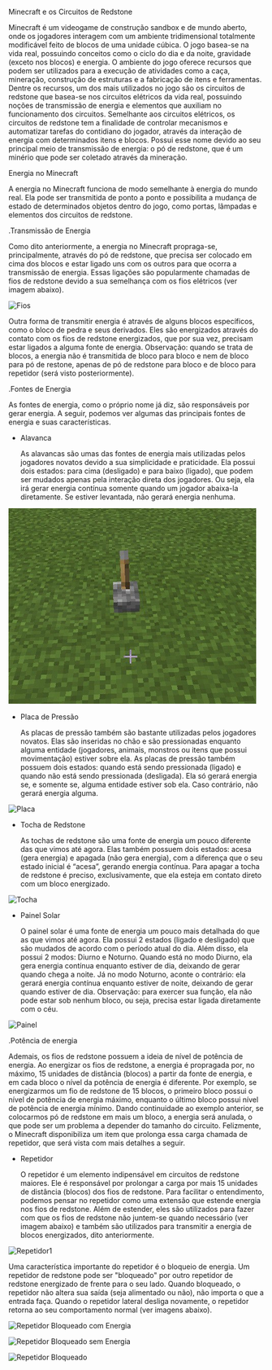 Minecraft e os Circuitos de Redstone

  Minecraft é um videogame de construção sandbox e de mundo aberto, onde os jogadores 
interagem com um ambiente tridimensional totalmente modificável feito de blocos de uma unidade 
cúbica. O jogo basea-se na vida real, possuindo conceitos como o ciclo do dia e da noite, gravidade
(exceto nos blocos) e energia.
  O ambiente do jogo oferece recursos que podem ser utilizados para a execução de atividades 
como a caça, mineração, construção de estruturas e a fabricação de itens e ferramentas. Dentre os 
recursos, um dos mais utilizados no jogo são os circuitos de redstone que basea-se nos circuitos 
elétricos da vida real, possuindo noções de transmissão de energia e elementos que auxiliam no 
funcionamento dos circuitos.
  Semelhante aos circuitos elétricos, os circuitos de redstone tem a finalidade de controlar 
mecanismos e automatizar tarefas do contidiano do jogador, através da interação de energia com 
determinados itens e blocos. Possui esse nome devido ao seu principal meio de transmissão de energia: 
o pó de redstone, que é um minério que pode ser coletado através da mineração.

Energia no Minecraft

  A energia no Minecraft funciona de modo semelhante à energia do mundo real. 
Ela pode ser transmitida de ponto a ponto e possibilita a mudança de estado de 
determinados objetos dentro do jogo, como portas, lâmpadas e elementos dos circuitos 
de redstone.

.Transmissão de Energia

  Como dito anteriormente, a energia no Minecraft propraga-se, principalmente, 
através do pó de redstone, que precisa ser colocado em cima dos blocos e estar 
ligado uns com os outros para que ocorra a transmissão de energia. Essas ligações são
popularmente chamadas de fios de redstone devido a sua semelhança com os fios elétricos
(ver imagem abaixo).

![Fios](/images/Fios.jpeg?raw=true)

  Outra forma de transmitir energia é através de alguns blocos específicos, como 
o bloco de pedra e seus derivados. Eles são energizados através do contato com os fios 
de redstone energizados, que por sua vez, precisam estar ligados a alguma fonte de energia. 
Observação: quando se trata de blocos, a energia não é transmitida de bloco para bloco e 
nem de bloco para pó de restone, apenas de pó de redstone para bloco e de bloco para repetidor 
(será visto posteriormente).

.Fontes de Energia   

   As fontes de energia, como o próprio nome já diz, são responsáveis por gerar energia. 
 A seguir, podemos ver algumas das principais fontes de energia e suas características.

- Alavanca

    As alavancas são umas das fontes de energia mais utilizadas pelos jogadores novatos 
devido a sua simplicidade e praticidade. Ela possui dois estados: para cima (desligado) e 
para baixo (ligado), que podem ser mudados apenas pela interação direta dos jogadores. 
Ou seja, ela irá gerar energia contínua somente quando um jogador abaixa-la diretamente. 
Se estiver levantada, não gerará energia nenhuma. 

![Alavanca](images/Alavanca.jpeg)

- Placa de Pressão

    As placas de pressão também são bastante utilizadas pelos jogadores novatos. Elas 
são inseridas no chão e são pressionadas enquanto alguma entidade (jogadores, animais, 
monstros ou itens que possui movimentação) estiver sobre ela. As placas de pressão também 
possuem dois estados: quando está sendo pressionada (ligado) e quando não está sendo 
pressionada (desligada). Ela só gerará energia se, e somente se, alguma entidade estiver 
sob ela. Caso contrário, não gerará energia alguma.

![Placa](/images/Placa.jpeg)

- Tocha de Redstone

    As tochas de redstone são uma fonte de energia um pouco diferente das que vimos 
 até agora. Elas também possuem dois estados: acesa (gera energia) e apagada 
 (não gera energia), com a diferença que o seu estado inicial é “acesa”, gerando 
 energia contínua. Para apagar a tocha de redstone é preciso, exclusivamente, que 
 ela esteja em contato direto com um bloco energizado.    

![Tocha](/images/Tocha.jpeg)   

- Painel Solar

  O painel solar é uma fonte de energia um pouco mais detalhada do que as que
vimos até agora. Ela possui 2 estados (ligado e desligado) que são mudados de acordo
com o período atual do dia. Além disso, ela possui 2 modos: Diurno e Noturno. Quando 
está no modo Diurno, ela gera energia contínua enquanto estiver de dia, deixando de 
gerar quando chega a noite. Já no modo Noturno, aconte o contrário: ela gerará energia
contínua enquanto estiver de noite, deixando de gerar quando estiver de dia. 
Observação: para exercer sua função, ela não pode estar sob nenhum bloco, ou seja, 
precisa estar ligada diretamente com o céu.      
       
![Painel](/images/Painel.jpeg)
          
.Potência de energia  
     
  Ademais, os fios de redstone possuem a ideia de nível de potência de energia. 
Ao energizar os fios de redstone, a energia é propragada por, no máximo, 15 unidades 
de distância (blocos) a partir da fonte de energia, e em cada bloco o nível da potência 
de energia é diferente. Por exemplo, se energizarmos um fio de redstone de 15 blocos, 
o primeiro bloco possui o nível de potência de energia máximo, enquanto o último bloco 
possui nível de potência de energia mínimo.
  Dando continuidade ao exemplo anterior, se colocarmos pó de redstone em mais um 
bloco, a energia será anulada, o que pode ser um problema a depender do tamanho do circuito. 
Felizmente, o Minecraft disponibiliza um item que prolonga essa carga chamada de repetidor, 
que será vista com mais detalhes a seguir.

- Repetidor

  O repetidor é um elemento indipensável em circuitos de redstone maiores. Ele é responsável
por prolongar a carga por mais 15 unidades de distância (blocos) dos fios de redstone.
Para facilitar o entendimento, podemos pensar no repetidor como uma extensão que 
estende energia nos fios de redstone. Além de estender, eles são utilizados para 
fazer com que os fios de redstone não juntem-se quando necessário (ver imagem abaixo)
e também são utilizados para transmitir a energia de blocos energizados, dito anteriormente. 

![Repetidor1]()
    
   Uma característica importante do repetidor é o bloqueio de energia. Um repetidor de 
 redstone pode ser "bloqueado" por outro repetidor de redstone energizado de frente
 para o seu lado. Quando bloqueado, o repetidor não altera sua saída (seja alimentado
 ou não), não importa o que a entrada faça. Quando o repetidor lateral desliga
 novamente, o repetidor retorna ao seu comportamento normal (ver imagens abaixo). 

![Repetidor Bloqueado com Energia](/images/1.jpeg)

![Repetidor Bloqueado sem Energia](/images/2.jpeg) 

![Repetidor Bloqueado](/images/3.jpeg)
